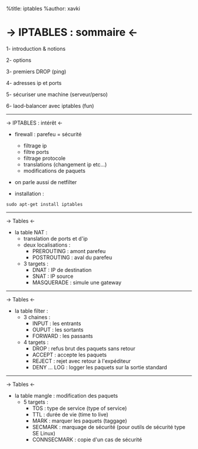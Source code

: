 %title: iptables
%author: xavki

-> IPTABLES : sommaire <-
=========



1- introduction & notions

2- options 

3- premiers DROP (ping)

4- adresses ip et ports

5- sécuriser une machine (serveur/perso)

6- laod-balancer avec iptables (fun)



---------------------------------------------------------------------------

-> IPTABLES : intérêt <-


* firewall : parefeu = sécurité
	- filtrage ip
	- filtre ports
	- filtrage protocole
	- translations (changement ip etc...)
	- modifications de paquets

* on parle aussi de netfilter

* installation :

```
sudo apt-get install iptables
```

-----------------------------------------------------------------------------

-> Tables <-



* la table NAT :
	- translation de ports et d'ip
	- deux localisations :
		- PREROUTING : amont parefeu
		- POSTROUTING : aval du parefeu
	- 3 targets :
		- DNAT : IP de destination
		- SNAT : IP source
		- MASQUERADE : simule une gateway

-----------------------------------------------------------------------------

-> Tables <-



* la table filter :
	- 3 chaines :
		- INPUT : les entrants
		- OUPUT : les sortants
		- FORWARD : les passants
	- 4 targets :
		- DROP : refus brut des paquets sans retour
		- ACCEPT : accepte les paquets 
		- REJECT : rejet avec retour à l'expéditeur
		- DENY
		... LOG : logger les paquets sur la sortie standard

-----------------------------------------------------------------------------

-> Tables <-



* la table mangle : modification des paquets
	- 5 targets :
		- TOS : type de service (type of service)
		- TTL : durée de vie (time to live)
		- MARK : marquer les paquets (taggage)
		- SECMARK : marquage de sécurité (pour outils de sécurité type SE Linux)
		- CONNSECMARK : copie d'un cas de sécurité


